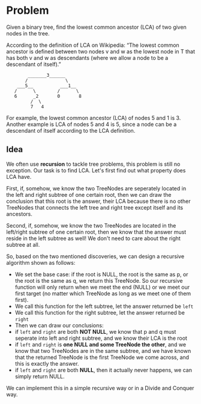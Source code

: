# Problem
Given a binary tree, find the lowest common ancestor (LCA) of two given nodes in the tree.

According to the definition of LCA on Wikipedia: “The lowest common ancestor is defined between two nodes v and w as the lowest node in T that has both v and w as descendants (where we allow a node to be a descendant of itself).”
```
        _______3______
       /              \
    ___5__          ___1__
   /      \        /      \
   6      _2       0       8
         /  \
         7   4
```
For example, the lowest common ancestor (LCA) of nodes 5 and 1 is 3. Another example is LCA of nodes 5 and 4 is 5, since a node can be a 
descendant of itself according to the LCA definition.

## Idea
We often use __recursion__ to tackle tree problems, this problem is still no exception. Our task is to find LCA. Let's first find out what property does LCA
have. 

First, if, somehow, we know the two TreeNodes are seperately located in the left and right subtree of one certain root, then we can draw the conclusion
that this root is the answer, their LCA because there is no other TreeNodes that connects the left tree and right tree except itself and its ancestors.

Second, if, somehow, we know the two TreeNodes are located in the left/right subtree of one certain root, then we know that the answer must reside
in the left subtree as well! We don't need to care about the right subtree at all.

So, based on the two mentioned discoveries, we can design a recursive algorithm shown as follows:

* We set the base case: if the root is NULL, the root is the same as p, or the root is the same as q, we return this TreeNode. So our recursive function
will only return when we meet the end (NULL) or we meet our first target (no matter which TreeNode as long as we meet one of them first).
* We call this function for the left subtree, let the answer returned be `left`
* We call this function for the right subtree, let the answer returned be `right`
* Then we can draw our conclusions:
* if `left` and `right` are both __NOT NULL__, we know that p and q must seperate into left and right subtree, and we know their LCA is the root
* if `left` and `right` is __one NULL and some TreeNode the other__, and we know that two TreeNodes are in the same subtree, and we have known that
the returned TreeNode is the first TreeNode we come across, and this is exactly the answer.
* if `left` and `right` are both __NULL__, then it actually never happens, we can simply return NULL.

We can implement this in a simple recursive way or in a Divide and Conquer way.
